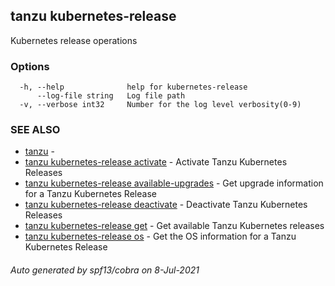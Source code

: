 ## tanzu kubernetes-release

Kubernetes release operations

### Options

```
  -h, --help              help for kubernetes-release
      --log-file string   Log file path
  -v, --verbose int32     Number for the log level verbosity(0-9)
```

### SEE ALSO

* [tanzu](tanzu.md)	 - 
* [tanzu kubernetes-release activate](tanzu_kubernetes-release_activate.md)	 - Activate Tanzu Kubernetes Releases
* [tanzu kubernetes-release available-upgrades](tanzu_kubernetes-release_available-upgrades.md)	 - Get upgrade information for a Tanzu Kubernetes Release
* [tanzu kubernetes-release deactivate](tanzu_kubernetes-release_deactivate.md)	 - Deactivate Tanzu Kubernetes Releases
* [tanzu kubernetes-release get](tanzu_kubernetes-release_get.md)	 - Get available Tanzu Kubernetes releases
* [tanzu kubernetes-release os](tanzu_kubernetes-release_os.md)	 - Get the OS information for a Tanzu Kubernetes Release

###### Auto generated by spf13/cobra on 8-Jul-2021
